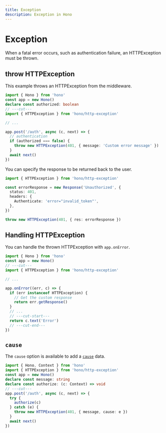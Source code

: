 ```yaml
---
title: Exception
description: Exception in Hono
---
```


# Exception

When a fatal error occurs, such as authentication failure, an HTTPException must be thrown.

## throw HTTPException

This example throws an HTTPException from the middleware.

```ts twoslash
import { Hono } from 'hono'
const app = new Hono()
declare const authorized: boolean
// ---cut---
import { HTTPException } from 'hono/http-exception'

// ...

app.post('/auth', async (c, next) => {
  // authentication
  if (authorized === false) {
    throw new HTTPException(401, { message: 'Custom error message' })
  }
  await next()
})
```

You can specify the response to be returned back to the user.

```ts twoslash
import { HTTPException } from 'hono/http-exception'

const errorResponse = new Response('Unauthorized', {
  status: 401,
  headers: {
    Authenticate: 'error="invalid_token"',
  },
})

throw new HTTPException(401, { res: errorResponse })
```

## Handling HTTPException

You can handle the thrown HTTPException with `app.onError`.

```ts twoslash
import { Hono } from 'hono'
const app = new Hono()
// ---cut---
import { HTTPException } from 'hono/http-exception'

// ...

app.onError((err, c) => {
  if (err instanceof HTTPException) {
    // Get the custom response
    return err.getResponse()
  }
  // ...
  // ---cut-start---
  return c.text('Error')
  // ---cut-end---
})
```

## `cause`

The `cause` option is available to add a [`cause`](https://developer.mozilla.org/en-US/docs/Web/JavaScript/Reference/Global_Objects/Error/cause) data.

```ts twoslash
import { Hono, Context } from 'hono'
import { HTTPException } from 'hono/http-exception'
const app = new Hono()
declare const message: string
declare const authorize: (c: Context) => void
// ---cut---
app.post('/auth', async (c, next) => {
  try {
    authorize(c)
  } catch (e) {
    throw new HTTPException(401, { message, cause: e })
  }
  await next()
})
```
